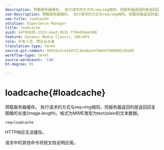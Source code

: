 ```yaml
---
description: 预载服务器缓存。 执行请求的方式与req=img相同，但服务器返回的是返回回复图像的长度(image.length)，格式为MIME类型为text/plain的文本数据。
seo-description: 预载服务器缓存。 执行请求的方式与req=img相同，但服务器返回的是返回回复图像的长度(image.length)，格式为MIME类型为text/plain的文本数据。
seo-title: loadcache
solution: Experience Manager
title: loadcache
uuid: 44f0db05-2323-4aa2-853c-f78e656a4308
feature: Dynamic Media Classic，SDK/API
role: 开发人员，商业从业者
translation-type: tm+mt
source-git-commit: 469d1a5c43a972116a8a2efb0de5708800130a99
workflow-type: tm+mt
source-wordcount: '130'
ht-degree: 0%

---
```



# loadcache{#loadcache}

预载服务器缓存。 执行请求的方式与req=img相同，但服务器返回的是返回回复图像的长度(image.length)，格式为MIME类型为text/plain的文本数据。

`req=loadcache`

HTTP响应无法缓存。

请求中的其他命令将按文档说明应用。
